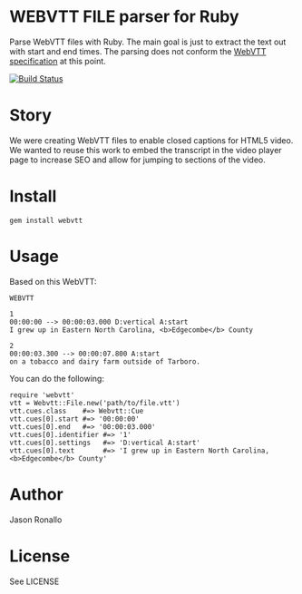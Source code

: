 # WEBVTT FILE parser for Ruby

Parse WebVTT files with Ruby.
The main goal is just to extract the text out with start and end times.
The parsing does not conform the [WebVTT specification](http://dev.w3.org/html5/webvtt/) at this point.

[![Build Status](https://travis-ci.org/jronallo/webvtt.png)](https://travis-ci.org/jronallo/webvtt)

# Story

We were creating WebVTT files to enable closed captions for HTML5 video.
We wanted to reuse this work to embed the transcript in the video player
page to increase SEO and allow for jumping to sections of the video.

# Install

```
gem install webvtt
```

# Usage

Based on this WebVTT:

```
WEBVTT

1
00:00:00 --> 00:00:03.000 D:vertical A:start
I grew up in Eastern North Carolina, <b>Edgecombe</b> County

2
00:00:03.300 --> 00:00:07.800 A:start
on a tobacco and dairy farm outside of Tarboro.
```

You can do the following:


```
require 'webvtt'
vtt = Webvtt::File.new('path/to/file.vtt')
vtt.cues.class    #=> Webvtt::Cue
vtt.cues[0].start #=> '00:00:00'
vtt.cues[0].end   #=> '00:00:03.000'
vtt.cues[0].identifier #=> '1'
vtt.cues[0].settings   #=> 'D:vertical A:start'
vtt.cues[0].text       #=> 'I grew up in Eastern North Carolina, <b>Edgecombe</b> County'
```

# Author

Jason Ronallo

# License

See LICENSE
